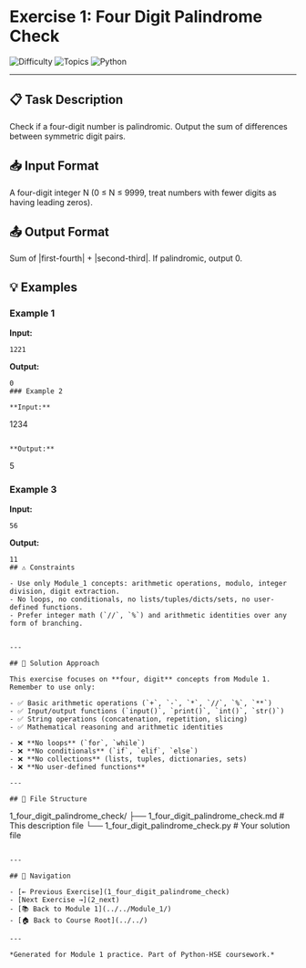 # Exercise 1: Four Digit Palindrome Check

![Difficulty](https://img.shields.io/badge/Difficulty-Module%201-green)
![Topics](https://img.shields.io/badge/Topics-four%2C%20digit-blue)
![Python](https://img.shields.io/badge/Python-Module%201%20Concepts-yellow)

---

## 📋 Task Description

Check if a four-digit number is palindromic. Output the sum of differences between symmetric digit pairs.
## 📥 Input Format

A four-digit integer N (0 ≤ N ≤ 9999, treat numbers with fewer digits as having leading zeros).
## 📤 Output Format

Sum of |first-fourth| + |second-third|. If palindromic, output 0.
## 💡 Examples

### Example 1

**Input:**
```
1221
```

**Output:**
```
0
### Example 2

**Input:**
```
1234
```

**Output:**
```
5
### Example 3

**Input:**
```
56
```

**Output:**
```
11
## ⚠️ Constraints

- Use only Module_1 concepts: arithmetic operations, modulo, integer division, digit extraction.
- No loops, no conditionals, no lists/tuples/dicts/sets, no user-defined functions.
- Prefer integer math (`//`, `%`) and arithmetic identities over any form of branching.


---

## 🎯 Solution Approach

This exercise focuses on **four, digit** concepts from Module 1. Remember to use only:

- ✅ Basic arithmetic operations (`+`, `-`, `*`, `//`, `%`, `**`)
- ✅ Input/output functions (`input()`, `print()`, `int()`, `str()`)
- ✅ String operations (concatenation, repetition, slicing)
- ✅ Mathematical reasoning and arithmetic identities

- ❌ **No loops** (`for`, `while`)
- ❌ **No conditionals** (`if`, `elif`, `else`)
- ❌ **No collections** (lists, tuples, dictionaries, sets)
- ❌ **No user-defined functions**

---

## 📁 File Structure
```
1_four_digit_palindrome_check/
├── 1_four_digit_palindrome_check.md     # This description file
└── 1_four_digit_palindrome_check.py     # Your solution file
```

---

## 🔗 Navigation

- [← Previous Exercise](1_four_digit_palindrome_check) 
- [Next Exercise →](2_next)
- [📚 Back to Module 1](../../Module_1/)
- [🏠 Back to Course Root](../../)

---

*Generated for Module 1 practice. Part of Python-HSE coursework.*
